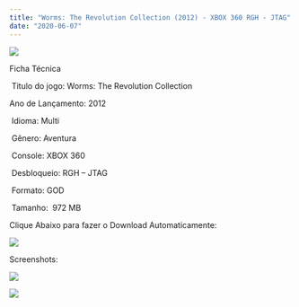 ```yaml
---
title: "Worms: The Revolution Collection (2012) - XBOX 360 RGH - JTAG"
date: "2020-06-07"
---
```


[![](https://1.bp.blogspot.com/-DZBLgJ4D9Kg/XtxLqC0bIhI/AAAAAAAAKhs/rMEDdIvLyrYF4DAVnA3ILFtcs6zzWT6oQCK4BGAsYHg/Capa{40dcdfd0a3f176073d713beaee4fcd56db243ec708877a2e730ba987ecd6f1ab}2BGame.jpg)](https://1.bp.blogspot.com/-DZBLgJ4D9Kg/XtxLqC0bIhI/AAAAAAAAKhs/rMEDdIvLyrYF4DAVnA3ILFtcs6zzWT6oQCK4BGAsYHg/s320/Capa{40dcdfd0a3f176073d713beaee4fcd56db243ec708877a2e730ba987ecd6f1ab}2BGame.jpg)

Ficha Técnica

 Titulo do jogo: Worms: The Revolution Collection

Ano de Lançamento: 2012

 Idioma: Multi

 Gênero: Aventura

 Console: XBOX 360

 Desbloqueio: RGH – JTAG

 Formato: GOD

 Tamanho:  972 MB

Clique Abaixo para fazer o Download Automaticamente:

[![](https://1.bp.blogspot.com/-eNerQjlxWXg/Xsyoy1YwxPI/AAAAAAAAG8o/qs-0XGNQDR4jSn0uGinE3EzKZZ6GoZnEACPcBGAYYCw/s1600/LINK1.png)](https://zee.gl/P2bHQrF)

Screenshots:

[![](https://1.bp.blogspot.com/-ybStwnvrMDw/XtxLqlcolKI/AAAAAAAAKhw/oacnHfzerigZtDGfKPvByIF92g5QyzhSgCK4BGAsYHg/w400-h225/maxresdefault.jpg)](https://1.bp.blogspot.com/-ybStwnvrMDw/XtxLqlcolKI/AAAAAAAAKhw/oacnHfzerigZtDGfKPvByIF92g5QyzhSgCK4BGAsYHg/s1280/maxresdefault.jpg)

[![](https://1.bp.blogspot.com/-Pw72ubR66nA/XtxLrDqakII/AAAAAAAAKh0/1OylviMc-YAqF7kSw3AtRIvZ_6ninn2bgCK4BGAsYHg/w400-h225/ss_800777691fe00ca09577831d4e5372ec325c6d64.1920x1080.jpg)](https://1.bp.blogspot.com/-Pw72ubR66nA/XtxLrDqakII/AAAAAAAAKh0/1OylviMc-YAqF7kSw3AtRIvZ_6ninn2bgCK4BGAsYHg/s1920/ss_800777691fe00ca09577831d4e5372ec325c6d64.1920x1080.jpg)
